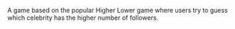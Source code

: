 A game based on the popular Higher Lower game where users try to guess which celebrity has the higher number of followers.
